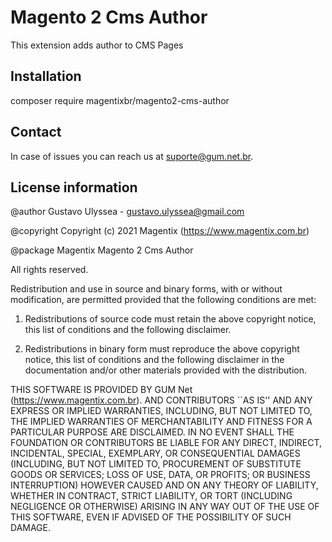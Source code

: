 # Magento 2 Cms Author 

This extension adds author to CMS Pages

## Installation 

composer require magentixbr/magento2-cms-author

## Contact
In case of issues you can reach us at suporte@gum.net.br.  


## License information

@author Gustavo Ulyssea - gustavo.ulyssea@gmail.com

@copyright Copyright (c) 2021 Magentix (https://www.magentix.com.br)

@package Magentix Magento 2 Cms Author

All rights reserved.

Redistribution and use in source and binary forms, with or without
modification, are permitted provided that the following conditions
are met:

1. Redistributions of source code must retain the above copyright
   notice, this list of conditions and the following disclaimer.

2. Redistributions in binary form must reproduce the above copyright
   notice, this list of conditions and the following disclaimer in the
   documentation and/or other materials provided with the distribution.

THIS SOFTWARE IS PROVIDED BY GUM Net (https://www.magentix.com.br). AND CONTRIBUTORS
``AS IS'' AND ANY EXPRESS OR IMPLIED WARRANTIES, INCLUDING, BUT NOT LIMITED
TO, THE IMPLIED WARRANTIES OF MERCHANTABILITY AND FITNESS FOR A PARTICULAR
PURPOSE ARE DISCLAIMED.  IN NO EVENT SHALL THE FOUNDATION OR CONTRIBUTORS
BE LIABLE FOR ANY DIRECT, INDIRECT, INCIDENTAL, SPECIAL, EXEMPLARY, OR
CONSEQUENTIAL DAMAGES (INCLUDING, BUT NOT LIMITED TO, PROCUREMENT OF
SUBSTITUTE GOODS OR SERVICES; LOSS OF USE, DATA, OR PROFITS; OR BUSINESS
INTERRUPTION) HOWEVER CAUSED AND ON ANY THEORY OF LIABILITY, WHETHER IN
CONTRACT, STRICT LIABILITY, OR TORT (INCLUDING NEGLIGENCE OR OTHERWISE)
ARISING IN ANY WAY OUT OF THE USE OF THIS SOFTWARE, EVEN IF ADVISED OF THE
POSSIBILITY OF SUCH DAMAGE.
